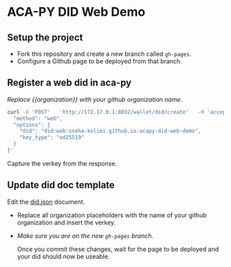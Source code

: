 # ACA-PY DID Web Demo

## Setup the project

- Fork this repository and create a new branch called `gh-pages`.
- Configure a Github page to be deployed from that branch.

## Register a web did in aca-py
*Replace {{organization}} with your github organization name.*
```bash
curl -X 'POST'   'http://172.17.0.1:8032/wallet/did/create'   -H 'accept: application/json'   -H 'Content-Type: application/json'    -d '{
  "method": "web",
  "options": {
    "did": "did:web:sneha-kolimi.github.io:acapy-did-web-demo",
    "key_type": "ed25519"
  }
}'
```
Capture the verkey from the response.

## Update did doc template

Edit the [did.json](did.json) document. 
- Replace all organization placeholders with the name of your github organization and insert the verkey.
- *Make sure you are on the new `gh-pages` branch.*

  Once you commit these changes, wait for the page to be deployed and your did should now be useable.
